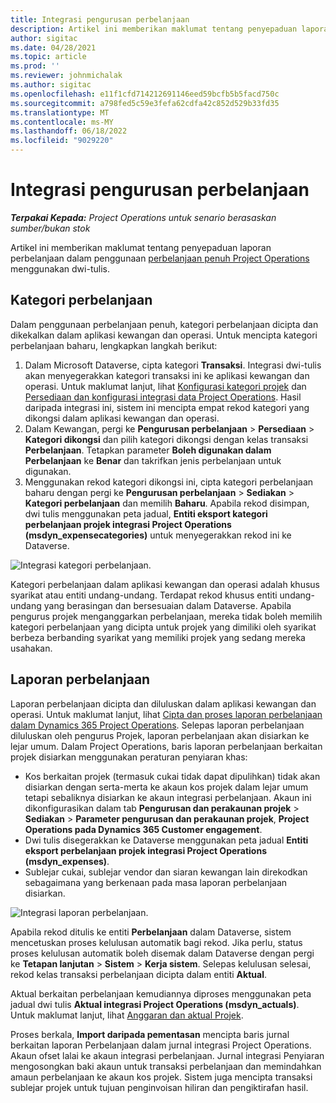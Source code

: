 ```yaml
---
title: Integrasi pengurusan perbelanjaan
description: Artikel ini memberikan maklumat tentang penyepaduan laporan perbelanjaan dalam Operasi Projek menggunakan dwi-tulis.
author: sigitac
ms.date: 04/28/2021
ms.topic: article
ms.prod: ''
ms.reviewer: johnmichalak
ms.author: sigitac
ms.openlocfilehash: e11f1cfd714212691146eed59bcfb5b5facd750c
ms.sourcegitcommit: a798fed5c59e3fefa62cdfa42c852d529b33fd35
ms.translationtype: MT
ms.contentlocale: ms-MY
ms.lasthandoff: 06/18/2022
ms.locfileid: "9029220"
---
```

# <a name="expense-management-integration"></a>Integrasi pengurusan perbelanjaan

_**Terpakai Kepada:** Project Operations untuk senario berasaskan sumber/bukan stok_

Artikel ini memberikan maklumat tentang penyepaduan laporan perbelanjaan dalam penggunaan [perbelanjaan penuh Project Operations](../expense/expense-overview.md) menggunakan dwi-tulis.

## <a name="expense-categories"></a>Kategori perbelanjaan

Dalam penggunaan perbelanjaan penuh, kategori perbelanjaan dicipta dan dikekalkan dalam aplikasi kewangan dan operasi. Untuk mencipta kategori perbelanjaan baharu, lengkapkan langkah berikut:

1. Dalam Microsoft Dataverse, cipta kategori **Transaksi**. Integrasi dwi-tulis akan menyegerakkan kategori transaksi ini ke aplikasi kewangan dan operasi. Untuk maklumat lanjut, lihat [Konfigurasi kategori projek](/dynamics365/project-operations/project-accounting/configure-project-categories) dan [Persediaan dan konfigurasi integrasi data Project Operations](resource-dual-write-setup-integration.md). Hasil daripada integrasi ini, sistem ini mencipta empat rekod kategori yang dikongsi dalam aplikasi kewangan dan operasi.
2. Dalam Kewangan, pergi ke **Pengurusan perbelanjaan** > **Persediaan** > **Kategori dikongsi** dan pilih kategori dikongsi dengan kelas transaksi **Perbelanjaan**. Tetapkan parameter **Boleh digunakan dalam Perbelanjaan** ke **Benar** dan takrifkan jenis perbelanjaan untuk digunakan.
3. Menggunakan rekod kategori dikongsi ini, cipta kategori perbelanjaan baharu dengan pergi ke **Pengurusan perbelanjaan** > **Sediakan** > **Kategori perbelanjaan** dan memilih **Baharu**. Apabila rekod disimpan, dwi tulis menggunakan peta jadual, **Entiti eksport kategori perbelanjaan projek integrasi Project Operations (msdyn\_expensecategories)** untuk menyegerakkan rekod ini ke Dataverse.

  ![Integrasi kategori perbelanjaan.](./media/DW6ExpenseCategories.png)

Kategori perbelanjaan dalam aplikasi kewangan dan operasi adalah khusus syarikat atau entiti undang-undang. Terdapat rekod khusus entiti undang-undang yang berasingan dan bersesuaian dalam Dataverse. Apabila pengurus projek menganggarkan perbelanjaan, mereka tidak boleh memilih kategori perbelanjaan yang dicipta untuk projek yang dimiliki oleh syarikat berbeza berbanding syarikat yang memiliki projek yang sedang mereka usahakan. 

## <a name="expense-reports"></a>Laporan perbelanjaan

Laporan perbelanjaan dicipta dan diluluskan dalam aplikasi kewangan dan operasi. Untuk maklumat lanjut, lihat [Cipta dan proses laporan perbelanjaan dalam Dynamics 365 Project Operations](/learn/modules/create-process-expense-reports/). Selepas laporan perbelanjaan diluluskan oleh pengurus Projek, laporan perbelanjaan akan disiarkan ke lejar umum. Dalam Project Operations, baris laporan perbelanjaan berkaitan projek disiarkan menggunakan peraturan penyiaran khas:

  - Kos berkaitan projek (termasuk cukai tidak dapat dipulihkan) tidak akan disiarkan dengan serta-merta ke akaun kos projek dalam lejar umum tetapi sebaliknya disiarkan ke akaun integrasi perbelanjaan. Akaun ini dikonfigurasikan dalam tab **Pengurusan dan perakaunan projek** > **Sediakan** > **Parameter pengurusan dan perakaunan projek**, **Project Operations pada Dynamics 365 Customer engagement**.
  - Dwi tulis disegerakkan ke Dataverse menggunakan peta jadual **Entiti eksport perbelanjaan projek integrasi Project Operations (msdyn\_expenses)**.
  - Sublejar cukai, sublejar vendor dan siaran kewangan lain direkodkan sebagaimana yang berkenaan pada masa laporan perbelanjaan disiarkan.

  ![Integrasi laporan perbelanjaan.](./media/DW6ExpenseReports.png)

Apabila rekod ditulis ke entiti **Perbelanjaan** dalam Dataverse, sistem mencetuskan proses kelulusan automatik bagi rekod. Jika perlu, status proses kelulusan automatik boleh disemak dalam Dataverse dengan pergi ke **Tetapan lanjutan** > **Sistem** > **Kerja sistem**. Selepas kelulusan selesai, rekod kelas transaksi perbelanjaan dicipta dalam entiti **Aktual**.

Aktual berkaitan perbelanjaan kemudiannya diproses menggunakan peta jadual dwi tulis **Aktual integrasi Project Operations (msdyn\_actuals)**. Untuk maklumat lanjut, lihat [Anggaran dan aktual Projek](resource-dual-write-estimates-actuals.md).

Proses berkala, **Import daripada pementasan** mencipta baris jurnal berkaitan laporan Perbelanjaan dalam jurnal integrasi Project Operations. Akaun ofset lalai ke akaun integrasi perbelanjaan. Jurnal integrasi Penyiaran mengosongkan baki akaun untuk transaksi perbelanjaan dan memindahkan amaun perbelanjaan ke akaun kos projek. Sistem juga mencipta transaksi sublejar projek untuk tujuan penginvoisan hiliran dan pengiktirafan hasil.
